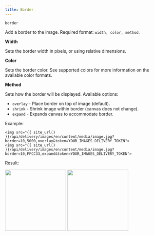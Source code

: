 ```yaml
---
title: Border
---
```


`border`

Add a border to the image. Required format: `width, color, method`.

**Width**

Sets the border width in pixels, or using relative dimensions.

**Color**

Sets the border color. See supported colors for more information on the available color formats.

**Method**

Sets how the border will be displayed. Available options:

* `overlay` - Place border on top of image (default).
* `shrink` - Shrink image within border (canvas does not change).
* `expand` - Expands canvas to accommodate border.

Example:

```twig
<img src="{{ site_url() }}/api/delivery/images/en/content/media/image.jpg?border=10,5000,overlay&token=YOUR_IMAGES_DELIVERY_TOKEN">
<img src="{{ site_url() }}/api/delivery/images/en/content/media/image.jpg?border=10,FFCC33,expand&token=YOUR_IMAGES_DELIVERY_TOKEN">
```

Result:

<img width="200" class="inline" src="[site_url]/api/delivery/images/en/content/media/image.jpg?q=70&w=200&dpr=2&border=10,5000,overlay&token=4864fb8e1ebe080e6e4ad5c4363083a6" />
<img width="200" class="inline" src="[site_url]/api/delivery/images/en/content/media/image.jpg?q=70&w=200&dpr=2&border=10,FFCC33,expand&token=4864fb8e1ebe080e6e4ad5c4363083a6" />
